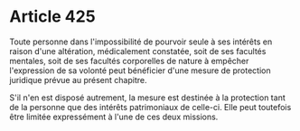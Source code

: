 # Article 425

Toute personne dans l'impossibilité de pourvoir seule à ses intérêts en raison d'une altération, médicalement constatée, soit de ses facultés mentales, soit de ses facultés corporelles de nature à empêcher l'expression de sa volonté peut bénéficier d'une mesure de protection juridique prévue au présent chapitre.

S'il n'en est disposé autrement, la mesure est destinée à la protection tant de la personne que des intérêts patrimoniaux de celle-ci. Elle peut toutefois être limitée expressément à l'une de ces deux missions.
